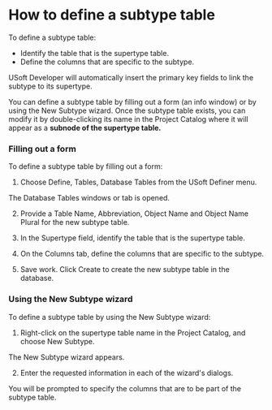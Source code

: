 # How to define a subtype table

To define a subtype table:

- Identify the table that is the supertype table.
- Define the columns that are specific to the subtype.

USoft Developer will automatically insert the primary key fields to link the subtype to its supertype.

You can define a subtype table by filling out a form (an info window) or by using the New Subtype wizard. Once the subtype table exists, you can modify it by double-clicking its name in the Project Catalog where it will appear as a **subnode of the supertype table.**

### Filling out a form

To define a subtype table by filling out a form:

1. Choose Define, Tables, Database Tables from the USoft Definer menu.

The Database Tables windows or tab is opened.

2. Provide a Table Name, Abbreviation, Object Name and Object Name Plural for the new subtype table.

3. In the Supertype field, identify the table that is the supertype table.

4. On the Columns tab, define the columns that are specific to the subtype.

5. Save work. Click Create to create the new subtype table in the database.

### Using the New Subtype wizard

To define a subtype table by using the New Subtype wizard:

1. Right-click on the supertype table name in the Project Catalog, and choose New Subtype.

The New Subtype wizard appears.

2. Enter the requested information in each of the wizard's dialogs.

You will be prompted to specify the columns that are to be part of the subtype table.

 

 